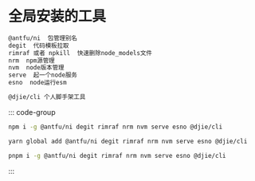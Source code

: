 # 全局安装的工具

```txt
@antfu/ni  包管理别名
degit  代码模板拉取
rimraf 或者 npkill  快速删除node_models文件
nrm  npm源管理
nvm  node版本管理
serve  起一个node服务
esno  node运行esm

@djie/cli 个人脚手架工具
```

::: code-group

```bash [npm]
npm i -g @antfu/ni degit rimraf nrm nvm serve esno @djie/cli
```

```bash [yarn]
yarn global add @antfu/ni degit rimraf nrm nvm serve esno @djie/cli
```

```bash [pnpm]
pnpm i -g @antfu/ni degit rimraf nrm nvm serve esno @djie/cli
```

:::
